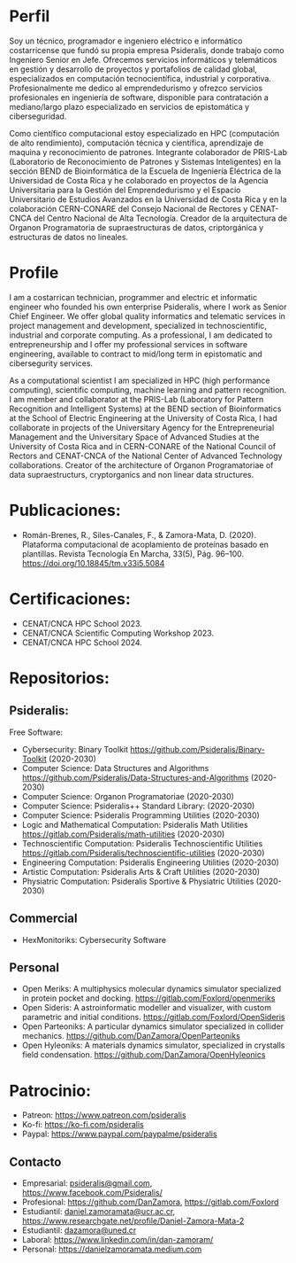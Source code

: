 # Perfil
Soy un técnico, programador e ingeniero eléctrico e informático costarricense que fundó su propia empresa Psideralis, donde trabajo como Ingeniero Senior en Jefe. Ofrecemos servicios informáticos y telemáticos en gestión y desarrollo de proyectos y portafolios de calidad global, especializados en computación tecnocientífica, industrial y corporativa. Profesionalmente me dedico al emprendedurismo y ofrezco servicios profesionales en ingeniería de software, disponible para contratación a mediano/largo plazo especializado en servicios de epistomática y ciberseguridad.

Como científico computacional estoy especializado en HPC (computación de alto rendimiento), computación técnica y científica, aprendizaje de maquina y reconocimiento de patrones. Integrante colaborador de PRIS-Lab (Laboratorio de Reconocimiento de Patrones y Sistemas Inteligentes) en la sección BEND de Bioinformática de la Escuela de Ingeniería Eléctrica de la Universidad de Costa Rica y he colaborado en proyectos de la Agencia Universitaria para la Gestión del Emprendedurismo y el Espacio Universitario de Estudios Avanzados en la Universidad de Costa Rica y en la colaboración CERN-CONARE del Consejo Nacional de Rectores y CENAT-CNCA del Centro Nacional de Alta Tecnología. Creador de la arquitectura de Organon Programatoria de supraestructuras de datos, criptorgánica y estructuras de datos no lineales.

# Profile 
I am a costarrican technician, programmer and electric et informatic engineer who founded his own enterprise Psideralis, where I work as Senior Chief Engineer. We offer global quality informatics and telematic services in project management and development, specialized in technoscientific, industrial and corporate computing. As a professional, I am dedicated to entrepreneurship and I offer my professional services in software engineering, available to contract to mid/long term in epistomatic and cibersegurity services.

As a computational scientist I am specialized in HPC (high performance computing), scientific computing, machine learning and pattern recognition. I am member and collaborator at the PRIS-Lab (Laboratory for Pattern Recognition and Intelligent Systems) at the BEND section of Bioinformatics at the School of Electric Engineering at the University of Costa Rica, I had collaborate in projects of the Universitary Agency for the Entrepreneurial Management and the Universitary Space of Advanced Studies at the University of Costa Rica and in CERN-CONARE of the National Council of Rectors and CENAT-CNCA of the National Center of Advanced Technology collaborations. Creator of the architecture of Organon Programatoriae of data supraestructurs, cryptorganics and non linear data structures.

# Publicaciones:
- Román-Brenes, R., Siles-Canales, F., & Zamora-Mata, D. (2020). Plataforma computacional de acoplamiento de proteínas basado en plantillas. Revista Tecnología En Marcha, 33(5), Pág. 96–100. https://doi.org/10.18845/tm.v33i5.5084

# Certificaciones:
- CENAT/CNCA HPC School 2023.
- CENAT/CNCA Scientific Computing Workshop 2023.
- CENAT/CNCA HPC School 2024.

# Repositorios:
## Psideralis:

Free Software:

- Cybersecurity: Binary Toolkit https://github.com/Psideralis/Binary-Toolkit (2020-2030)
- Computer Science: Data Structures and Algorithms https://github.com/Psideralis/Data-Structures-and-Algorithms (2020-2030)
- Computer Science: Organon Programatoriae (2020-2030)
- Computer Science: Psideralis++ Standard Library: (2020-2030)
- Computer Science: Psideralis Programming Utilities (2020-2030)
- Logic and Mathematical Computation: Psideralis Math Utilities https://gitlab.com/Psideralis/math-utilities (2020-2030)
- Technoscientific Computation: Psideralis Technoscientific Utilities https://gitlab.com/Psideralis/technoscientific-utilities (2020-2030)
- Engineering Computation: Psideralis Engineering Utilities (2020-2030)
- Artistic Computation: Psideralis Arts & Craft Utilities (2020-2030)
- Physiatric Computation: Psideralis Sportive & Physiatric Utilities (2020-2030)

## Commercial
- HexMonitoriks: Cybersecurity Software

## Personal
- Open Meriks: A multiphysics molecular dynamics simulator specialized in protein pocket and docking. https://gitlab.com/Foxlord/openmeriks
- Open Sideris: A astroinformatic modeller and visualizer, with custom parametric and initial conditions. https://gitlab.com/Foxlord/OpenSideris
- Open Parteoniks: A particular dynamics simulator specialized in collider mechanics. https://github.com/DanZamora/OpenParteoniks
- Open Hyleoniks: A materials dynamics simulator, specialized in crystalls field condensation. https://github.com/DanZamora/OpenHyleonics
 
# Patrocinio:
- Patreon: https://www.patreon.com/psideralis
- Ko-fi: https://ko-fi.com/psideralis
- Paypal: https://www.paypal.com/paypalme/psideralis

## Contacto
- Empresarial: psideralis@gmail.com, https://www.facebook.com/Psideralis/
- Profesional: https://github.com/DanZamora, https://gitlab.com/Foxlord
- Estudiantil: daniel.zamoramata@ucr.ac.cr, https://www.researchgate.net/profile/Daniel-Zamora-Mata-2
- Estudiantil: dazamora@uned.cr
- Laboral: https://www.linkedin.com/in/dan-zamoram/
- Personal: https://danielzamoramata.medium.com
